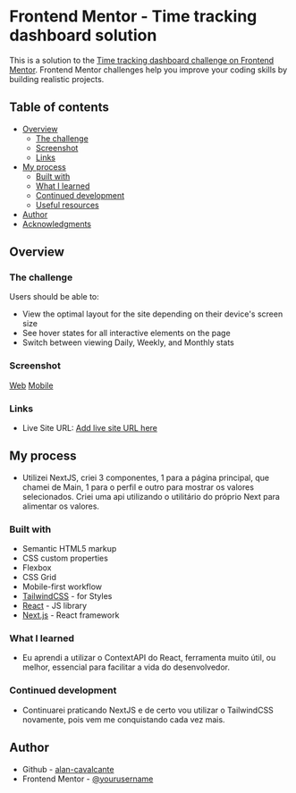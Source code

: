 # Frontend Mentor - Time tracking dashboard solution

This is a solution to the [Time tracking dashboard challenge on Frontend Mentor](https://www.frontendmentor.io/challenges/time-tracking-dashboard-UIQ7167Jw). Frontend Mentor challenges help you improve your coding skills by building realistic projects. 

## Table of contents

- [Overview](#overview)
  - [The challenge](#the-challenge)
  - [Screenshot](#screenshot)
  - [Links](#links)
- [My process](#my-process)
  - [Built with](#built-with)
  - [What I learned](#what-i-learned)
  - [Continued development](#continued-development)
  - [Useful resources](#useful-resources)
- [Author](#author)
- [Acknowledgments](#acknowledgments)

## Overview

### The challenge

Users should be able to:

- View the optimal layout for the site depending on their device's screen size
- See hover states for all interactive elements on the page
- Switch between viewing Daily, Weekly, and Monthly stats

### Screenshot

[Web](./screenshot.png)
[Mobile](./screenshot2.png)


### Links

- Live Site URL: [Add live site URL here](https://your-live-site-url.com)

## My process

- Utilizei NextJS, criei 3 componentes, 1 para a página principal, que chamei de Main, 1 para o perfil e outro para mostrar os valores selecionados. Criei uma api utilizando o utilitário do próprio Next para alimentar os valores.

### Built with

- Semantic HTML5 markup
- CSS custom properties
- Flexbox
- CSS Grid
- Mobile-first workflow
- [TailwindCSS](https://tailwindcss.com/) - for Styles
- [React](https://reactjs.org/) - JS library
- [Next.js](https://nextjs.org/) - React framework


### What I learned

- Eu aprendi a utilizar o ContextAPI do React, ferramenta muito útil, ou melhor, essencial para facilitar a vida do desenvolvedor.

### Continued development

- Continuarei praticando NextJS e de certo vou utilizar o TailwindCSS novamente, pois vem me conquistando cada vez mais.

## Author

- Github - [alan-cavalcante](https://github.com/alan-cavalcante)
- Frontend Mentor - [@yourusername](https://www.frontendmentor.io/profile/alan-cavalcante)

